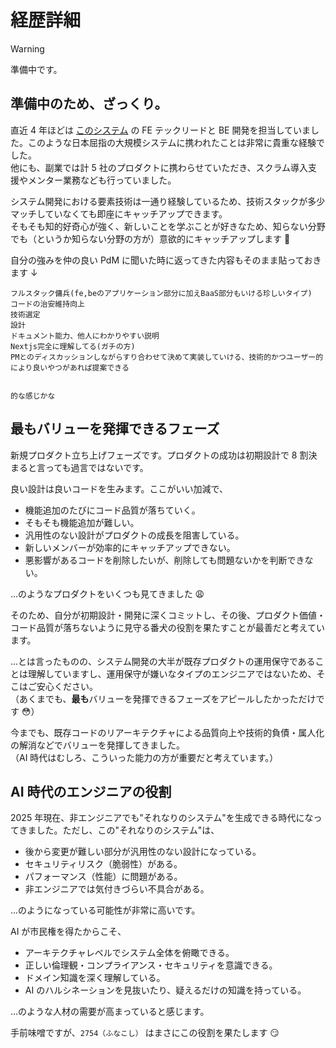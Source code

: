 # 経歴詳細

> [!WARNING]
> 準備中です。

## 準備中のため、ざっくり。

直近 4 年ほどは [このシステム](https://techblog.yahoo.co.jp/entry/20200401826618/) の FE テックリードと BE 開発を担当していました。このような日本屈指の大規模システムに携われたことは非常に貴重な経験でした。  
他にも、副業では計 5 社のプロダクトに携わらせていただき、スクラム導入支援やメンター業務なども行っていました。

システム開発における要素技術は一通り経験しているため、技術スタックが多少マッチしていなくても即座にキャッチアップできます。  
そもそも知的好奇心が強く、新しいことを学ぶことが好きなため、知らない分野でも（というか知らない分野の方が）意欲的にキャッチアップします 💪

自分の強みを仲の良い PdM に聞いた時に返ってきた内容もそのまま貼っておきます ↓

```text
フルスタック傭兵(fe,beのアプリケーション部分に加えBaaS部分もいける珍しいタイプ)
コードの治安維持向上
技術選定
設計
ドキュメント能力、他人にわかりやすい説明
Nextjs完全に理解してる(ガチの方)
PMとのディスカッションしながらすり合わせて決めて実装していける、技術的かつユーザー的により良いやつがあれば提案できる


的な感じかな
```

## 最もバリューを発揮できるフェーズ

新規プロダクト立ち上げフェーズです。プロダクトの成功は初期設計で 8 割決まると言っても過言ではないです。

良い設計は良いコードを生みます。ここがいい加減で、

- 機能追加のたびにコード品質が落ちていく。
- そもそも機能追加が難しい。
- 汎用性のない設計がプロダクトの成長を阻害している。
- 新しいメンバーが効率的にキャッチアップできない。
- 悪影響があるコードを削除したいが、削除しても問題ないかを判断できない。

...のようなプロダクトをいくつも見てきました 😩

そのため、自分が初期設計・開発に深くコミットし、その後、プロダクト価値・コード品質が落ちないように見守る番犬の役割を果たすことが最善だと考えています。

...とは言ったものの、システム開発の大半が既存プロダクトの運用保守であることは理解していますし、運用保守が嫌いなタイプのエンジニアではないため、そこはご安心ください。  
（あくまでも、**最も**バリューを発揮できるフェーズをアピールしたかっただけです 😳）

今までも、既存コードのリアーキテクチャによる品質向上や技術的負債・属人化の解消などでバリューを発揮してきました。  
（AI 時代はむしろ、こういった能力の方が重要だと考えています。）

## AI 時代のエンジニアの役割

2025 年現在、非エンジニアでも"それなりのシステム"を生成できる時代になってきました。ただし、この"それなりのシステム"は、

- 後から変更が難しい部分が汎用性のない設計になっている。
- セキュリティリスク（脆弱性）がある。
- パフォーマンス（性能）に問題がある。
- 非エンジニアでは気付きづらい不具合がある。

...のようになっている可能性が非常に高いです。

AI が市民権を得たからこそ、

- アーキテクチャレベルでシステム全体を俯瞰できる。
- 正しい倫理観・コンプライアンス・セキュリティを意識できる。
- ドメイン知識を深く理解している。
- AI のハルシネーションを見抜いたり、疑えるだけの知識を持っている。

...のような人材の需要が高まっていると感じます。

手前味噌ですが、`2754（ふなこし）` はまさにこの役割を果たします 😏
